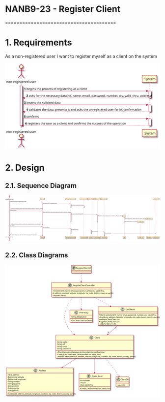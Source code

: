 # NANB9-23 - Register Client
 =======================================

# 1. Requirements

As a non-registered user I want to register myself as a client on the system

![NANB9-23_SSD_RegisterClient.svg](NANB9-23_SSD_RegisterClient.svg)

# 2. Design

## 2.1. Sequence Diagram

![NANB9-23_SD_RegisterClient.svg](NANB9-23_SD_RegisterClient.svg)

## 2.2. Class Diagrams

![NANB9-23_CD_RegisterClient.svg](NANB9-23_CD_RegisterClient.svg)
